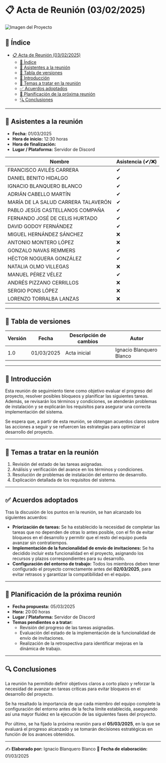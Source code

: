 # 📋 Acta de Reunión (03/02/2025)
![Imagen del Proyecto](https://www.informatica.us.es/docs/imagen-etsii/logo-ETSII-US-Vertical-Color.png)

## 📌 Índice
- [📋 Acta de Reunión (03/02/2025)](#-acta-de-reunión-03022025)
  - [📌 Índice](#-índice)
  - [👥 Asistentes a la reunión](#-asistentes-a-la-reunión)
  - [📌 Tabla de versiones](#-tabla-de-versiones)
  - [📝 Introducción](#-introducción)
  - [📌 Temas a tratar en la reunión](#-temas-a-tratar-en-la-reunión)
  - [✅ Acuerdos adoptados](#-acuerdos-adoptados)
  - [📅 Planificación de la próxima reunión](#-planificación-de-la-próxima-reunión)
  - [🔍 Conclusiones](#-conclusiones)

---

## 👥 Asistentes a la reunión
- **Fecha:** 01/03/2025
- **Hora de inicio:** 12:30 horas
- **Hora de finalización:**
- **Lugar / Plataforma:** Servidor de Discord

| Nombre | Asistencia (✔/❌) |
|--------|-------------------|
| FRANCISCO AVILÉS CARRERA | ✔ |
| DANIEL BENITO HIDALGO | ✔  |
| IGNACIO BLANQUERO BLANCO | ✔ |
| ADRIÁN CABELLO MARTÍN | ✔ |
| MARÍA DE LA SALUD CARRERA TALAVERÓN | ✔ |
| PABLO JESÚS CASTELLANOS COMPAÑA | ✔ |
| FERNANDO JOSÉ DE CELIS HURTADO | ✔ |
| DAVID GODOY FERNÁNDEZ | ✔ |
| MIGUEL HERNÁNDEZ SÁNCHEZ | ❌ |
| ANTONIO MONTERO LÓPEZ | ❌ |
| GONZALO NAVAS REMMERS | ✔ |
| HÉCTOR NOGUERA GONZÁLEZ | ✔  |
| NATALIA OLMO VILLEGAS | ❌ |
| MANUEL PÉREZ VÉLEZ | ✔  |
| ANDRÉS PIZZANO CERRILLOS | ❌ |
| SERGIO PONS LÓPEZ | ❌ |
| LORENZO TORRALBA LANZAS |❌ |

---

## 📌 Tabla de versiones

| Versión | Fecha | Descripción de cambios | Autor |
|---------|------|------------------------|-------|
| 1.0 | 01/03/2025 | Acta inicial | Ignacio Blanquero Blanco |

---

## 📝 Introducción
Esta reunión de seguimiento tiene como objetivo evaluar el progreso del proyecto, resolver posibles bloqueos y planificar las siguientes tareas. Además, se revisarán los términos y condiciones, se atenderán problemas de instalación y se explicarán los requisitos para asegurar una correcta implementación del sistema.

Se espera que, a partir de esta reunión, se obtengan acuerdos claros sobre las acciones a seguir y se refuercen las estrategias para optimizar el desarrollo del proyecto.

---

## 📌 Temas a tratar en la reunión
1. Revisión del estado de las tareas asignadas.
2. Análisis y verificación del avance en los términos y condiciones.
3. Resolución de problemas de instalación del entorno de desarrollo.
4. Explicación detallada de los requisitos del sistema.

---

## ✅ Acuerdos adoptados
Tras la discusión de los puntos en la reunión, se han alcanzado los siguientes acuerdos:
- **Priorización de tareas:** Se ha establecido la necesidad de completar las tareas que no dependen de otras lo antes posible, con el fin de evitar bloqueos en el desarrollo y permitir que el resto del equipo pueda avanzar sin contratiempos.
- **Implementación de la funcionalidad de envío de invitaciones:** Se ha decidido incluir esta funcionalidad en el proyecto, asignando los recursos y plazos correspondientes para su desarrollo.
- **Configuración del entorno de trabajo:** Todos los miembros deben tener configurado el proyecto correctamente antes del **02/03/2025**, para evitar retrasos y garantizar la compatibilidad en el equipo.

---

## 📅 Planificación de la próxima reunión
- **Fecha propuesta:** 05/03/2025
- **Hora:** 20:00 horas  
- **Lugar / Plataforma:** Servidor de Discord
- **Temas pendientes o a tratar:**  
  - Revisión del progreso de las tareas asignadas.
  - Evaluación del estado de la implementación de la funcionalidad de envío de invitaciones.
  - Realización de la retrospectiva para identificar mejoras en la dinámica de trabajo.

---

## 🔍 Conclusiones
La reunión ha permitido definir objetivos claros a corto plazo y reforzar la necesidad de avanzar en tareas críticas para evitar bloqueos en el desarrollo del proyecto.  

Se ha resaltado la importancia de que cada miembro del equipo complete la configuración del entorno antes de la fecha límite establecida, asegurando así una mayor fluidez en la ejecución de las siguientes fases del proyecto.  

Por último, se ha fijado la próxima reunión para el **05/03/2025**, en la que se evaluará el progreso alcanzado y se tomarán decisiones estratégicas en función de los avances obtenidos.  

---

✍️ **Elaborado por:** Ignacio Blanquero Blanco
📅 **Fecha de elaboración:** 01/03/2025